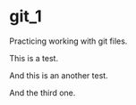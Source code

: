 # git_1
Practicing working with git files.

This is a test.

And this is an another test.

And the third one.

